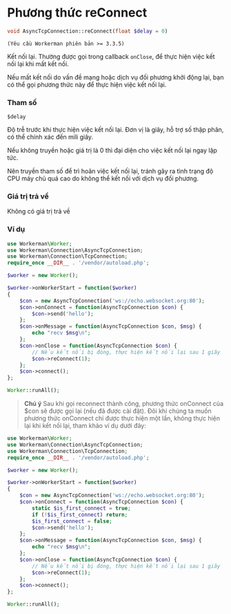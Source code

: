 # Phương thức reConnect

```php
void AsyncTcpConnection::reConnect(float $delay = 0)
```

``` (Yêu cầu Workerman phiên bản >= 3.3.5) ```

Kết nối lại. Thường được gọi trong callback ```onClose```, để thực hiện việc kết nối lại khi mất kết nối.

Nếu mất kết nối do vấn đề mạng hoặc dịch vụ đối phương khởi động lại, bạn có thể gọi phương thức này để thực hiện việc kết nối lại.

### Tham số
``` $delay ```

Độ trễ trước khi thực hiện việc kết nối lại. Đơn vị là giây, hỗ trợ số thập phân, có thể chính xác đến mili giây.

Nếu không truyền hoặc giá trị là 0 thì đại diện cho việc kết nối lại ngay lập tức.

Nên truyền tham số để trì hoãn việc kết nối lại, tránh gây ra tình trạng độ CPU máy chủ quá cao do không thể kết nối với dịch vụ đối phương.

### Giá trị trả về
Không có giá trị trả về

### Ví dụ

```php
use Workerman\Worker;
use Workerman\Connection\AsyncTcpConnection;
use Workerman\Connection\TcpConnection;
require_once __DIR__ . '/vendor/autoload.php';

$worker = new Worker();

$worker->onWorkerStart = function($worker)
{
    $con = new AsyncTcpConnection('ws://echo.websocket.org:80');
    $con->onConnect = function(AsyncTcpConnection $con) {
        $con->send('hello');
    };
    $con->onMessage = function(AsyncTcpConnection $con, $msg) {
        echo "recv $msg\n";
    };
    $con->onClose = function(AsyncTcpConnection $con) {
        // Nếu kết nối bị đóng, thực hiện kết nối lại sau 1 giây
        $con->reConnect(1);
    };
    $con->connect();
};

Worker::runAll();
```

> **Chú ý**
> Sau khi gọi reconnect thành công, phương thức onConnect của $con sẽ được gọi lại (nếu đã được cài đặt). Đôi khi chúng ta muốn phương thức onConnect chỉ được thực hiện một lần, không thực hiện lại khi kết nối lại, tham khảo ví dụ dưới đây:

```php
use Workerman\Worker;
use Workerman\Connection\AsyncTcpConnection;
use Workerman\Connection\TcpConnection;
require_once __DIR__ . '/vendor/autoload.php';

$worker = new Worker();

$worker->onWorkerStart = function($worker)
{
    $con = new AsyncTcpConnection('ws://echo.websocket.org:80');
    $con->onConnect = function(AsyncTcpConnection $con) {
        static $is_first_connect = true;
        if (!$is_first_connect) return;
        $is_first_connect = false;
        $con->send('hello');
    };
    $con->onMessage = function(AsyncTcpConnection $con, $msg) {
        echo "recv $msg\n";
    };
    $con->onClose = function(AsyncTcpConnection $con) {
        // Nếu kết nối bị đóng, thực hiện kết nối lại sau 1 giây
        $con->reConnect(1);
    };
    $con->connect();
};

Worker::runAll();
```

